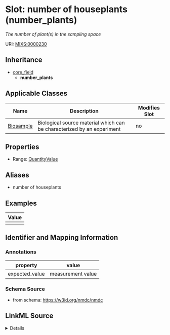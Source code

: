 # Slot: number of houseplants (number_plants)


_The number of plant(s) in the sampling space_



URI: [MIXS:0000230](https://w3id.org/mixs/0000230)




## Inheritance

* [core_field](core_field.md)
    * **number_plants**





## Applicable Classes

| Name | Description | Modifies Slot |
| --- | --- | --- |
[Biosample](Biosample.md) | Biological source material which can be characterized by an experiment |  no  |







## Properties

* Range: [QuantityValue](QuantityValue.md)



## Aliases


* number of houseplants




## Examples

| Value |
| --- |
|  |

## Identifier and Mapping Information





### Annotations

| property | value |
| --- | --- |
| expected_value | measurement value || occurrence | 1 |



### Schema Source


* from schema: https://w3id.org/nmdc/nmdc




## LinkML Source

<details>
```yaml
name: number_plants
annotations:
  expected_value:
    tag: expected_value
    value: measurement value
  occurrence:
    tag: occurrence
    value: '1'
description: The number of plant(s) in the sampling space
title: number of houseplants
examples:
- value: ''
from_schema: https://w3id.org/nmdc/nmdc
aliases:
- number of houseplants
rank: 1000
is_a: core field
slot_uri: MIXS:0000230
multivalued: false
alias: number_plants
domain_of:
- Biosample
range: QuantityValue

```
</details>